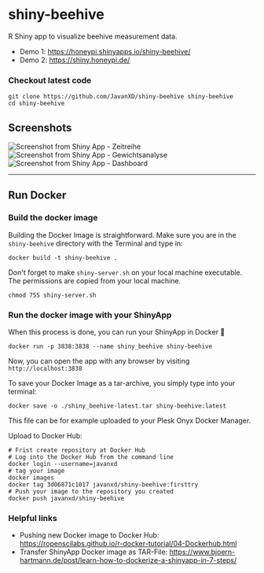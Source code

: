 # shiny-beehive

R Shiny app to visualize beehive measurement data.

* Demo 1: https://honeypi.shinyapps.io/shiny-beehive/
* Demo 2: https://shiny.honeypi.de/

### Checkout latest code

```
git clone https://github.com/JavanXD/shiny-beehive shiny-beehive
cd shiny-beehive
```

## Screenshots
![Screenshot from Shiny App - Zeitreihe](./docs/zeitreihe.gif)
![Screenshot from Shiny App - Gewichtsanalyse](./docs/gewichtsanalyse.gif)
![Screenshot from Shiny App - Dashboard](./docs/tabs.gif)

____


## Run Docker

### Build the docker image
Building the Docker Image is straightforward. Make sure you are in the `shiny-beehive` directory with the Terminal and type in:

```
docker build -t shiny-beehive .
```

Don't forget to make `shiny-server.sh` on your local machine executable. The permissions are copied from your local machine.

```
chmod 755 shiny-server.sh
```

### Run the docker image with your ShinyApp
When this process is done, you can run your ShinyApp in Docker 🎉

```
docker run -p 3838:3838 --name shiny_beehive shiny-beehive
```

Now, you can open the app with any browser by visiting `http://localhost:3838`

To save your Docker Image as a tar-archive, you simply type into your terminal:

```
docker save -o ./shiny_beehive-latest.tar shiny-beehive:latest
```

This file can be for example uploaded to your Plesk Onyx Docker Manager.

Upload to Docker Hub:

```
# Frist create repository at Docker Hub
# Log into the Docker Hub from the command line
docker login --username=javanxd
# tag your image
docker images
docker tag 3d06871c1017 javanxd/shiny-beehive:firsttry
# Push your image to the repository you created
docker push javanxd/shiny-beehive

```

### Helpful links

* Pushing new Docker image to Docker Hub: https://ropenscilabs.github.io/r-docker-tutorial/04-Dockerhub.html
* Transfer ShinyApp Docker image as TAR-File: https://www.bjoern-hartmann.de/post/learn-how-to-dockerize-a-shinyapp-in-7-steps/
